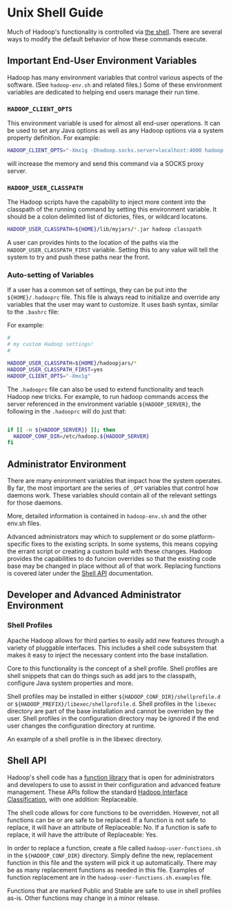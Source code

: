 <!---
  Licensed under the Apache License, Version 2.0 (the "License");
  you may not use this file except in compliance with the License.
  You may obtain a copy of the License at

   http://www.apache.org/licenses/LICENSE-2.0

  Unless required by applicable law or agreed to in writing, software
  distributed under the License is distributed on an "AS IS" BASIS,
  WITHOUT WARRANTIES OR CONDITIONS OF ANY KIND, either express or implied.
  See the License for the specific language governing permissions and
  limitations under the License. See accompanying LICENSE file.
-->

# Unix Shell Guide

Much of Hadoop's functionality is controlled via [the shell](CommandsManual.html).  There are several ways to modify the default behavior of how these commands execute.

## Important End-User Environment Variables

Hadoop has many environment variables that control various aspects of the software.  (See `hadoop-env.sh` and related files.)  Some of these environment variables are dedicated to helping end users manage their run time.

### `HADOOP_CLIENT_OPTS`

This environment variable is used for almost all end-user operations.  It can be used to set any Java options as well as any Hadoop options via a system property definition. For example:

```bash
HADOOP_CLIENT_OPTS="-Xmx1g -Dhadoop.socks.server=localhost:4000 hadoop fs -ls /tmp"
```

will increase the memory and send this command via a SOCKS proxy server.

### `HADOOP_USER_CLASSPATH`

The Hadoop scripts have the capability to inject more content into the classpath of the running command by setting this environment variable.  It should be a colon delimited list of dictories, files, or wildcard locatons.

```bash
HADOOP_USER_CLASSPATH=${HOME}/lib/myjars/*.jar hadoop classpath
```

A user can provides hints to the location of the paths via the `HADOOP_USER_CLASSPATH_FIRST` variable.  Setting this to any value will tell the system to try and push these paths near the front.

### Auto-setting of Variables

If a user has a common set of settings, they can be put into the `${HOME}/.hadooprc` file.  This file is always read to initialize and override any variables that the user may want to customize.  It uses bash syntax, similar to the `.bashrc` file:

For example:

```bash
#
# my custom Hadoop settings!
#

HADOOP_USER_CLASSPATH=${HOME}/hadoopjars/*
HADOOP_USER_CLASSPATH_FIRST=yes
HADOOP_CLIENT_OPTS="-Xmx1g"
```

The `.hadooprc` file can also be used to extend functionality and teach Hadoop new tricks.  For example, to run hadoop commands access the server referenced in the environment variable `${HADOOP_SERVER}`, the following in the `.hadooprc` will do just that:

```bash

if [[ -n ${HADOOP_SERVER}} ]]; then
  HADOOP_CONF_DIR=/etc/hadoop.${HADOOP_SERVER}
fi
```

## Administrator Environment

There are many enironment variables that impact how the system operates.  By far, the most important are the series of `_OPT` variables that control how daemons work.  These variables should contain all of the relevant settings for those daemons.

More, detailed information is contained in `hadoop-env.sh` and the other env.sh files.

Advanced administrators may which to supplement or do some platform-specific fixes to the existing scripts.  In some systems, this means copying the errant script or creating a custom build with these changes.  Hadoop provides the capabilities to do funcion overrides so that the existing code base may be changed in place without all of that work.  Replacing functions is covered later under the [Shell API](#Shell_API) documentation.

## Developer and Advanced Administrator Environment

### Shell Profiles

Apache Hadoop allows for third parties to easily add new features through a variety of pluggable interfaces.  This includes a shell code subsystem that makes it easy to inject the necessary content into the base installation.

Core to this functionality is the concept of a shell profile.  Shell profiles are shell snippets that can do things such as add jars to the classpath, configure Java system properties and more.

Shell profiles may be installed in either `${HADOOP_CONF_DIR}/shellprofile.d` or `${HADOOP_PREFIX}/libexec/shellprofile.d`.  Shell profiles in the `libexec` directory are part of the base installation and cannot be overriden by the user.  Shell profiles in the configuration directory may be ignored if the end user changes the configuration directory at runtime.

An example of a shell profile is in the libexec directory.

## Shell API

Hadoop's shell code has a [function library](./HadoopShellFunctionAPI.html) that is open for administrators and developers to use to assist in their configuration and advanced feature management.  These APIs follow the standard [Hadoop Interface Classification](./InterfaceClassification.html), with one addition: Replaceable.

The shell code allows for core functions to be overridden. However, not all functions can be or are safe to be replaced.  If a function is not safe to replace, it will have an attribute of Replaceable: No.  If a function is safe to replace, it will have the attribute of Replaceable: Yes.

In order to replace a function, create a file called `hadoop-user-functions.sh` in the `${HADOOP_CONF_DIR}` directory.  Simply define the new, replacement function in this file and the system will pick it up automatically.  There may be as many replacement functions as needed in this file.  Examples of function replacement are in the `hadoop-user-functions.sh.examples` file.


Functions that are marked Public and Stable are safe to use in shell profiles as-is.  Other functions may change in a minor release.

